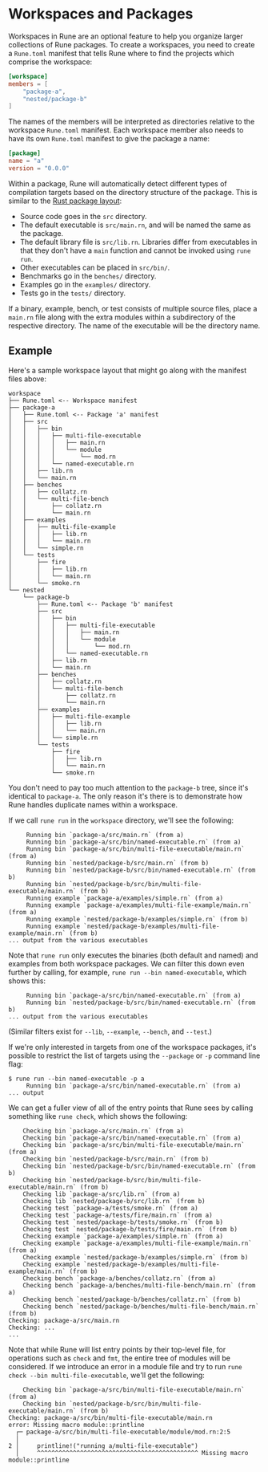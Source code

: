 # Workspaces and Packages

Workspaces in Rune are an optional feature to help you organize larger
collections of Rune packages. To create a workspaces, you need to create
a `Rune.toml` manifest that tells Rune where to find the projects which
comprise the workspace:

```toml
[workspace]
members = [
    "package-a",
    "nested/package-b"
]
```

The names of the members will be interpreted as directories relative to the
workspace `Rune.toml` manifest. Each workspace member also needs to have its
own `Rune.toml` manifest to give the package a name:

```toml
[package]
name = "a"
version = "0.0.0"
```

Within a package, Rune will automatically detect different types of compilation
targets based on the directory structure of the package. This is similar to the
[Rust package layout]:

- Source code goes in the `src` directory.
- The default executable is `src/main.rn`, and will be named the same as the
  package.
- The default library file is `src/lib.rn`. Libraries differ from executables
  in that they don't have a `main` function and cannot be invoked using
  `rune run`.
- Other executables can be placed in `src/bin/`.
- Benchmarks go in the `benches/` directory.
- Examples go in the `examples/` directory.
- Tests go in the `tests/` directory.

If a binary, example, bench, or test consists of multiple source files, place
a `main.rn` file along with the extra modules within a subdirectory of the
respective directory. The name of the executable will be the directory name.

## Example

Here's a sample workspace layout that might go along with the manifest files
above:

```text
workspace
├── Rune.toml <-- Workspace manifest
├── package-a
│   ├── Rune.toml <-- Package 'a' manifest
│   ├── src
│   │   ├── bin
│   │   │   ├── multi-file-executable
│   │   │   │   ├── main.rn
│   │   │   │   └── module
│   │   │   │       └── mod.rn
│   │   │   └── named-executable.rn
│   │   ├── lib.rn
│   │   └── main.rn
│   ├── benches
│   │   ├── collatz.rn
│   │   └── multi-file-bench
│   │       ├── collatz.rn
│   │       └── main.rn
│   ├── examples
│   │   ├── multi-file-example
│   │   │   ├── lib.rn
│   │   │   └── main.rn
│   │   └── simple.rn
│   └── tests
│       ├── fire
│       │   ├── lib.rn
│       │   └── main.rn
│       └── smoke.rn
└── nested
    └── package-b
        ├── Rune.toml <-- Package 'b' manifest
        ├── src
        │   ├── bin
        │   │   ├── multi-file-executable
        │   │   │   ├── main.rn
        │   │   │   └── module
        │   │   │       └── mod.rn
        │   │   └── named-executable.rn
        │   ├── lib.rn
        │   └── main.rn
        ├── benches
        │   ├── collatz.rn
        │   └── multi-file-bench
        │       ├── collatz.rn
        │       └── main.rn
        ├── examples
        │   ├── multi-file-example
        │   │   ├── lib.rn
        │   │   └── main.rn
        │   └── simple.rn
        └── tests
            ├── fire
            │   ├── lib.rn
            │   └── main.rn
            └── smoke.rn
```

You don't need to pay too much attention to the `package-b` tree, since it's
identical to `package-a`. The only reason it's there is to demonstrate how Rune
handles duplicate names within a workspace.

If we call `rune run` in the `workspace` directory, we'll see the following:

```text
     Running bin `package-a/src/main.rn` (from a)
     Running bin `package-a/src/bin/named-executable.rn` (from a)
     Running bin `package-a/src/bin/multi-file-executable/main.rn` (from a)
     Running bin `nested/package-b/src/main.rn` (from b)
     Running bin `nested/package-b/src/bin/named-executable.rn` (from b)
     Running bin `nested/package-b/src/bin/multi-file-executable/main.rn` (from b)
     Running example `package-a/examples/simple.rn` (from a)
     Running example `package-a/examples/multi-file-example/main.rn` (from a)
     Running example `nested/package-b/examples/simple.rn` (from b)
     Running example `nested/package-b/examples/multi-file-example/main.rn` (from b)
... output from the various executables
```

Note that `rune run` only executes the binaries (both default and named) and
examples from both workspace packages. We can filter this down even further
by calling, for example, `rune run --bin named-executable`, which shows this:

```text
     Running bin `package-a/src/bin/named-executable.rn` (from a)
     Running bin `nested/package-b/src/bin/named-executable.rn` (from b)
... output from the various executables
```

(Similar filters exist for `--lib`, `--example`, `--bench`, and `--test`.)

If we're only interested in targets from one of the workspace packages, it's
possible to restrict the list of targets using the `--package` or `-p` command
line flag:

```text
$ rune run --bin named-executable -p a
     Running bin `package-a/src/bin/named-executable.rn` (from a)
... output
```

We can get a fuller view of all of the entry points that Rune sees by calling
something like `rune check`, which shows the following:

```text
    Checking bin `package-a/src/main.rn` (from a)
    Checking bin `package-a/src/bin/named-executable.rn` (from a)
    Checking bin `package-a/src/bin/multi-file-executable/main.rn` (from a)
    Checking bin `nested/package-b/src/main.rn` (from b)
    Checking bin `nested/package-b/src/bin/named-executable.rn` (from b)
    Checking bin `nested/package-b/src/bin/multi-file-executable/main.rn` (from b)
    Checking lib `package-a/src/lib.rn` (from a)
    Checking lib `nested/package-b/src/lib.rn` (from b)
    Checking test `package-a/tests/smoke.rn` (from a)
    Checking test `package-a/tests/fire/main.rn` (from a)
    Checking test `nested/package-b/tests/smoke.rn` (from b)
    Checking test `nested/package-b/tests/fire/main.rn` (from b)
    Checking example `package-a/examples/simple.rn` (from a)
    Checking example `package-a/examples/multi-file-example/main.rn` (from a)
    Checking example `nested/package-b/examples/simple.rn` (from b)
    Checking example `nested/package-b/examples/multi-file-example/main.rn` (from b)
    Checking bench `package-a/benches/collatz.rn` (from a)
    Checking bench `package-a/benches/multi-file-bench/main.rn` (from a)
    Checking bench `nested/package-b/benches/collatz.rn` (from b)
    Checking bench `nested/package-b/benches/multi-file-bench/main.rn` (from b)
Checking: package-a/src/main.rn
Checking: ...
...
```

Note that while Rune will list entry points by their top-level file, for
operations such as `check` and `fmt`, the entire tree of modules will be
considered. If we introduce an error in a module file and try to run
`rune check --bin multi-file-executable`, we'll get the following:

```text
    Checking bin `package-a/src/bin/multi-file-executable/main.rn` (from a)
    Checking bin `nested/package-b/src/bin/multi-file-executable/main.rn` (from b)
Checking: package-a/src/bin/multi-file-executable/main.rn
error: Missing macro module::printline
  ┌─ package-a/src/bin/multi-file-executable/module/mod.rn:2:5
  │
2 │     printline!("running a/multi-file-executable")
  │     ^^^^^^^^^^^^^^^^^^^^^^^^^^^^^^^^^^^^^^^^^^^^^ Missing macro module::printline
```

[Rust package layout]: https://doc.rust-lang.org/cargo/guide/project-layout.html